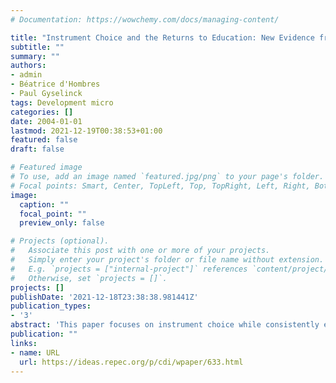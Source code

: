 ```yaml
---
# Documentation: https://wowchemy.com/docs/managing-content/

title: "Instrument Choice and the Returns to Education: New Evidence from Vietnam"
subtitle: ""
summary: ""
authors: 
- admin
- Béatrice d'Hombres
- Paul Gyselinck
tags: Development micro
categories: []
date: 2004-01-01
lastmod: 2021-12-19T00:38:53+01:00
featured: false
draft: false

# Featured image
# To use, add an image named `featured.jpg/png` to your page's folder.
# Focal points: Smart, Center, TopLeft, Top, TopRight, Left, Right, BottomLeft, Bottom, BottomRight.
image:
  caption: ""
  focal_point: ""
  preview_only: false

# Projects (optional).
#   Associate this post with one or more of your projects.
#   Simply enter your project's folder or file name without extension.
#   E.g. `projects = ["internal-project"]` references `content/project/deep-learning/index.md`.
#   Otherwise, set `projects = []`.
projects: []
publishDate: '2021-12-18T23:38:38.981441Z'
publication_types:
- '3'
abstract: 'This paper focuses on instrument choice while consistently estimating the returns to education in Vietnam. Using data culled from the 2 rounds of the Vietnam Living Standards Survey (VLSS), we explore different sets of exogenous instruments that rely on demand and supply side sources of variation in schooling as well as the matrix of instruments proposed by Hausman and Taylor (1981). Instrument validity tests suggest that many variables do not satisfy the necessary conditions allowing them to be used as instruments. As in several studies, we find that IV estimates of the returns to education are substantially higher than the corresponding OLS estimate. We show how the Hausman-Taylor matrix of instruments, when combined with other instruments, may be a useful way of consistently estimating an average return to education rather than a local average treatment effect (Angrist, 1994).'
publication: ""
links:
- name: URL
  url: https://ideas.repec.org/p/cdi/wpaper/633.html
---
```

